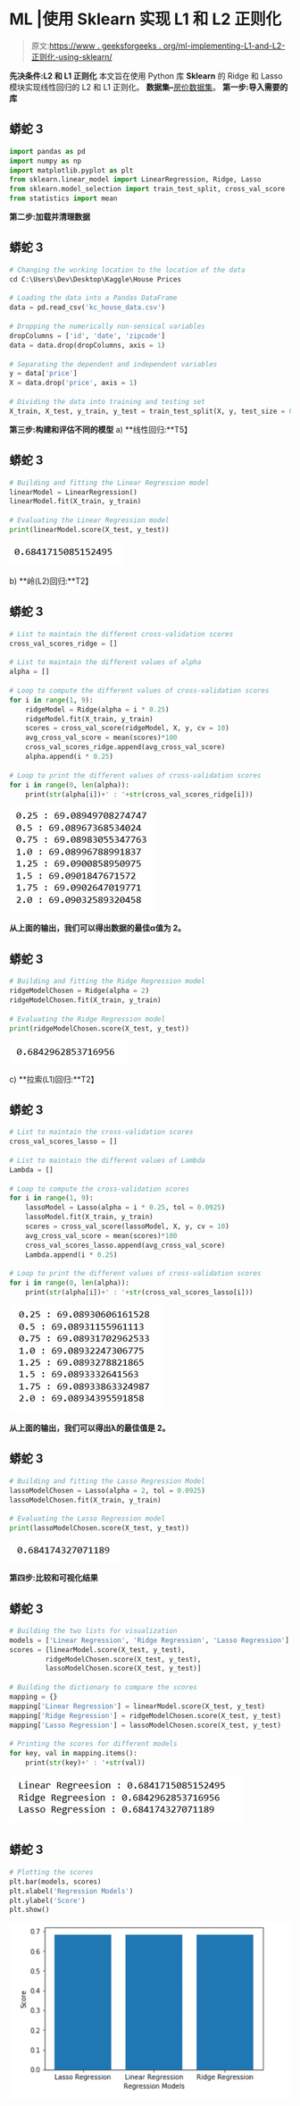 # ML |使用 Sklearn 实现 L1 和 L2 正则化

> 原文:[https://www . geeksforgeeks . org/ml-implementing-L1-and-L2-正则化-using-sklearn/](https://www.geeksforgeeks.org/ml-implementing-l1-and-l2-regularization-using-sklearn/)

**先决条件:L2 和 L1 正则化**
本文旨在使用 Python 库 **Sklearn** 的 Ridge 和 Lasso 模块实现线性回归的 L2 和 L1 正则化。
**数据集–**[房价数据集](https://www.kaggle.com/shivachandel/kc-house-data)。
**第一步:导入需要的库**

## 蟒蛇 3

```py
import pandas as pd
import numpy as np
import matplotlib.pyplot as plt
from sklearn.linear_model import LinearRegression, Ridge, Lasso
from sklearn.model_selection import train_test_split, cross_val_score
from statistics import mean
```

**第二步:加载并清理数据**

## 蟒蛇 3

```py
# Changing the working location to the location of the data
cd C:\Users\Dev\Desktop\Kaggle\House Prices

# Loading the data into a Pandas DataFrame
data = pd.read_csv('kc_house_data.csv')

# Dropping the numerically non-sensical variables
dropColumns = ['id', 'date', 'zipcode']
data = data.drop(dropColumns, axis = 1)

# Separating the dependent and independent variables
y = data['price']
X = data.drop('price', axis = 1)

# Dividing the data into training and testing set
X_train, X_test, y_train, y_test = train_test_split(X, y, test_size = 0.25)
```

**第三步:构建和评估不同的模型**
a) **线性回归:**T5】

## 蟒蛇 3

```py
# Building and fitting the Linear Regression model
linearModel = LinearRegression()
linearModel.fit(X_train, y_train)

# Evaluating the Linear Regression model
print(linearModel.score(X_test, y_test))
```

![](img/3da5d40e4e4bd5dd7d336ad95351c8f0.png)

b) **岭(L2)回归:**T2】

## 蟒蛇 3

```py
# List to maintain the different cross-validation scores
cross_val_scores_ridge = []

# List to maintain the different values of alpha
alpha = []

# Loop to compute the different values of cross-validation scores
for i in range(1, 9):
    ridgeModel = Ridge(alpha = i * 0.25)
    ridgeModel.fit(X_train, y_train)
    scores = cross_val_score(ridgeModel, X, y, cv = 10)
    avg_cross_val_score = mean(scores)*100
    cross_val_scores_ridge.append(avg_cross_val_score)
    alpha.append(i * 0.25)

# Loop to print the different values of cross-validation scores
for i in range(0, len(alpha)):
    print(str(alpha[i])+' : '+str(cross_val_scores_ridge[i]))
```

![](img/513927a0dc1911f624b0955e91c94c2f.png)

**从上面的输出，我们可以得出数据的最佳α值为 2。**

## 蟒蛇 3

```py
# Building and fitting the Ridge Regression model
ridgeModelChosen = Ridge(alpha = 2)
ridgeModelChosen.fit(X_train, y_train)

# Evaluating the Ridge Regression model
print(ridgeModelChosen.score(X_test, y_test))
```

![](img/65630659a70e6752c1d28576e92510fa.png)

c) **拉索(L1)回归:**T2】

## 蟒蛇 3

```py
# List to maintain the cross-validation scores
cross_val_scores_lasso = []

# List to maintain the different values of Lambda
Lambda = []

# Loop to compute the cross-validation scores
for i in range(1, 9):
    lassoModel = Lasso(alpha = i * 0.25, tol = 0.0925)
    lassoModel.fit(X_train, y_train)
    scores = cross_val_score(lassoModel, X, y, cv = 10)
    avg_cross_val_score = mean(scores)*100
    cross_val_scores_lasso.append(avg_cross_val_score)
    Lambda.append(i * 0.25)

# Loop to print the different values of cross-validation scores
for i in range(0, len(alpha)):
    print(str(alpha[i])+' : '+str(cross_val_scores_lasso[i]))
```

![](img/0b3753a1301bc45aa965c0792349cc70.png)

**从上面的输出，我们可以得出λ的最佳值是 2。**

## 蟒蛇 3

```py
# Building and fitting the Lasso Regression Model
lassoModelChosen = Lasso(alpha = 2, tol = 0.0925)
lassoModelChosen.fit(X_train, y_train)

# Evaluating the Lasso Regression model
print(lassoModelChosen.score(X_test, y_test))
```

![](img/c721db0c883886ac1ecf9c742fc8332c.png)

**第四步:比较和可视化结果**

## 蟒蛇 3

```py
# Building the two lists for visualization
models = ['Linear Regression', 'Ridge Regression', 'Lasso Regression']
scores = [linearModel.score(X_test, y_test),
         ridgeModelChosen.score(X_test, y_test),
         lassoModelChosen.score(X_test, y_test)]

# Building the dictionary to compare the scores
mapping = {}
mapping['Linear Regression'] = linearModel.score(X_test, y_test)
mapping['Ridge Regression'] = ridgeModelChosen.score(X_test, y_test)
mapping['Lasso Regression'] = lassoModelChosen.score(X_test, y_test)

# Printing the scores for different models
for key, val in mapping.items():
    print(str(key)+' : '+str(val))
```

![](img/0549ba98b8e4bc741911501e65674f42.png)

## 蟒蛇 3

```py
# Plotting the scores
plt.bar(models, scores)
plt.xlabel('Regression Models')
plt.ylabel('Score')
plt.show()
```

![](img/f85aab6c24a8ba55134365c53ef38c72.png)